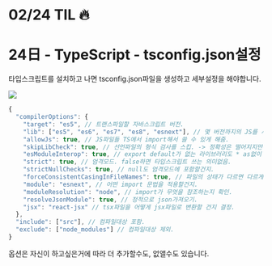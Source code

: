 # 02/24 TIL 🔥

# 24日 - TypeScript - tsconfig.json설정

 타입스크립트를 설치하고 나면 tsconfig.json파일을 생성하고 세부설정을 해야합니다.

![](https://images.velog.io/images/originxh/post/512eb6cd-3965-4030-b6a2-c01ce0465361/%E1%84%89%E1%85%B3%E1%84%8F%E1%85%B3%E1%84%85%E1%85%B5%E1%86%AB%E1%84%89%E1%85%A3%E1%86%BA%202022-02-24%2014.21.19.png)

 

```jsx
{
  "compilerOptions": {
    "target": "es5", // 트랜스파일할 자바스크립트 버전.
    "lib": ["es5", "es6", "es7", "es8", "esnext"], // 몇 버전까지의 JS를 사용할지 작성.
    "allowJs": true, // JS파일들 TS에서 import해서 쓸 수 있게 해줌.
    "skipLibCheck": true, // 선언파일의 형식 검사를 스킵. -> 정확성은 떨어지지만 그만큼 시간을 절약.
    "esModuleInterop": true, // export default가 없는 라이브러리도 * as없이 import 가능.
    "strict": true, // 엄격모드. false하면 타입스크립트 쓰는 의미없음.
    "strictNullChecks": true, // null도 엄격모드에 포함할건지.
    "forceConsistentCasingInFileNames": true, // 파일의 상태가 다르면 다르게 구분짓게 도와줌.
    "module": "esnext", // 어떤 import 문법을 적용할건지.
    "moduleResolution": "node", // import가 무엇을 참조하는지 확인.
    "resolveJsonModule": true, // 정적으로 json가져오기.
    "jsx": "react-jsx" // tsx파일을 어떻게 jsx파일로 변환할 건지 결정.
  },
  "include": ["src"], // 컴파일대상 포함.
  "exclude": ["node_modules"] // 컴파일대상 제외.
}
```

 옵션은 자신이 하고싶은거에 따라 더 추가할수도, 없앨수도 있습니다.